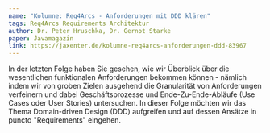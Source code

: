 ```yaml
---
name: "Kolumne: Req4Arcs - Anforderungen mit DDD klären"
tags: Req4Arcs Requirements Architektur
author: Dr. Peter Hruschka, Dr. Gernot Starke
paper: Javamagazin
link: https://jaxenter.de/kolumne-req4arcs-anforderungen-ddd-83967
---
```

In der letzten Folge haben Sie gesehen, wie wir Überblick über die wesentlichen funktionalen Anforderungen
bekommen können - nämlich indem wir von groben Zielen ausgehend die Granularität von Anforderungen verfeinern und dabei
Geschäftsprozesse und Ende-Zu-Ende-Abläufe (Use Cases oder User Stories) untersuchen. In dieser Folge möchten wir das Thema
Domain-driven Design (DDD) aufgreifen und auf dessen Ansätze in puncto "Requirements" eingehen.